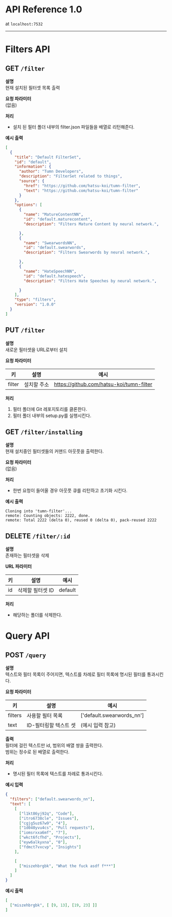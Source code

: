 # API Reference 1.0
at `localhost:7532`

---

# Filters API
## GET `/filter`
**설명**  
현재 설치된 필터셋 목록 출력

**요청 파라미터**  
(없음)

**처리**  
 * 설치 된 필터 폴더 내부의 filter.json 파일들을 배열로 리턴해준다.  

**예시 출력**  
```json
[
  {
    "title": "Default FilterSet",
    "id": "default",
    "information": {
      "author": "Tumn Developers",
      "description": "FilterSet related to things",
      "source": {
        "href": "https://github.com/hatsu-koi/tumn-filter",
        "text": "https://github.com/hatsu-koi/tumn-filter"
      }
    },
    "options": [
      {
        "name": "MatureContentNN",
        "id": "default.maturecontent",
        "description": "Filters Mature Content by neural network.",

      },
      {
        "name": "SwearwordsNN",
        "id": "default.swearwords",
        "description": "Filters Swearwords by neural network.",

      },
      {
        "name": "HateSpeechNN",
        "id": "default.hatespeech",
        "description": "Filters Hate Speeches by neural network.",

      }
    ],
    "type": "filters",
    "version": "1.0.0"
  }
]
```


## PUT `/filter`
**설명**  
새로운 필터셋을 URL로부터 설치  

**요청 파라미터**

|  키  |     설명     |                  예시                   |
|------|-------------|----------------------------------------|
|filter|  설치할 주소  |https://github.com/hatsu-koi/tumn-filter|

**처리**  
1. 필터 폴더에 Git 레포지토리를 클론한다.  
2. 필터 폴더 내부의 setup.py를 실행시킨다.  

## GET `/filter/installing`
**설명**  
현재 설치중인 필터셋들의 커맨드 아웃풋을 출력한다.

**요청 파라미터**  
(없음)

**처리**
 * 한번 요청이 들어올 경우 아웃풋 큐를 리턴하고 초기화 시킨다.  

**예시 출력**  
```
Cloning into 'tumn-filter'...
remote: Counting objects: 2222, done.
remote: Total 2222 (delta 0), reused 0 (delta 0), pack-reused 2222
```

## DELETE `/filter/:id`
**설명**  
존재하는 필터셋을 삭제

**URL 파라미터**

|  키  |     설명      |                  예시                   |
|------|--------------|----------------------------------------|
|  id  |삭제할 필터셋 ID|                default                 |

**처리**
 * 해당하는 폴더를 삭제한다.


# Query API
## POST `/query`
**설명**  
텍스트와 필터 목록이 주어지면, 텍스트를 차례로 필터 목록에 명시된 필터를 통과시킨다.

**요청 파라미터**  

|   키  |        설명       |                  예시                   |
|-------|------------------|-----------------------------------------|
|filters|  사용할 필터 목록  |        ['default.swearwords_nn']        |
| text  |ID-필터링할 텍스트 셋|             (예시 입력 참고)             |

**출력**  
필터에 걸린 텍스트만 id, 범위의 배열 쌍을 출력한다.  
범위는 정수로 된 배열로 출력한다.

**처리**  
 * 명시된 필터 목록에 텍스트를 차례로 통과시킨다.  

**예시 입력**  
```json
{
  "filters": ["default.swearwords_nn"],
  "text": [
    [
      ["l1kt86yj92q", "Code"],
      ["itro6738cle", "Issues"],
      ["cgjg5uz67w9", "4"],
      ["1d040yvu4cs", "Pull requests"],
      ["iomsrxxa6mf", "7"],
      ["wkct6fcfhd", "Projects"],
      ["eyw6alkyxna", "0"],
      ["fdmct7vxcvp", "Insights"]
    ],

    [
      ["miszehbrgbk", "What the fuck asdf f***"]
    ]
  ]
}
```

**예시 출력**
```json
[
  ["miszehbrgbk", [ [9, 13], [19, 23] ]]
]
```
